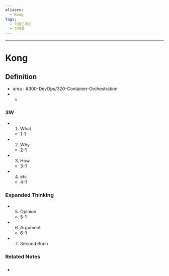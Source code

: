 ```yaml
---
aliases:
  - Kong
tags:
  - 키워드메모
  - 진행중
---
```


---

# Kong

## Definition
- area : #300-DevOps/320-Container-Orchestration 
- -

### 3W
- 1. What
	-  1-1
- 2. Why
	- 2-1
- 3. How
	- 3-1
- 4. etc
	- 4-1

### Expanded Thinking
- 5. Opinion
	- 5-1
- 6. Argument
	- 6-1
- 7. Second Brain

### Related Notes
- ###